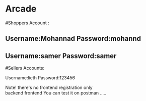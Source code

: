 # Arcade


#Shoppers Account :

Username:Mohannad
Password:mohannd 
----------------
Username:samer
Password:samer
----------------


#Sellers Accounts:

Username:lieth
Password:123456


Note! there's no frontend registration only  
backend frontend 
You can test it on postman .....
